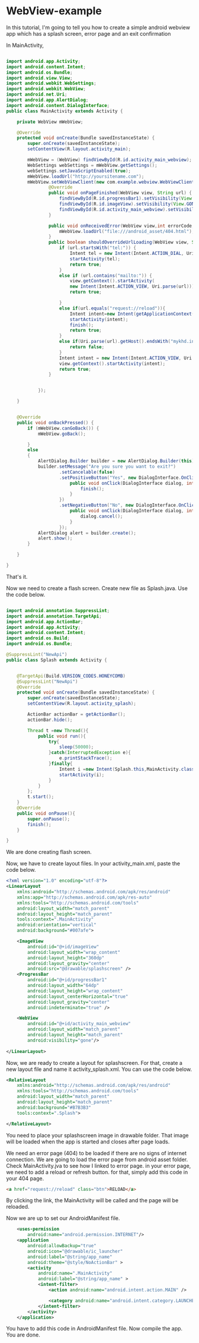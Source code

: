 # WebView-example

In this tutorial, I'm going to tell you how to create a simple android webview app which has a splash screen, error page and an exit confirmation

In MainActivity,

```java

import android.app.Activity;
import android.content.Intent;
import android.os.Bundle;
import android.view.View;
import android.webkit.WebSettings;
import android.webkit.WebView;
import android.net.Uri;
import android.app.AlertDialog;
import android.content.DialogInterface;
public class MainActivity extends Activity {

    private WebView mWebView;

    @Override
    protected void onCreate(Bundle savedInstanceState) {
        super.onCreate(savedInstanceState);
        setContentView(R.layout.activity_main);

        mWebView = (WebView) findViewById(R.id.activity_main_webview);
        WebSettings webSettings = mWebView.getSettings();
        webSettings.setJavaScriptEnabled(true);
        mWebView.loadUrl("http://yoursitename.com");
        mWebView.setWebViewClient(new com.example.webview.WebViewClient(){
				@Override
				public void onPageFinished(WebView view, String url) {
					findViewById(R.id.progressBar1).setVisibility(View.GONE);
					findViewById(R.id.imageView).setVisibility(View.GONE);
					findViewById(R.id.activity_main_webview).setVisibility(View.VISIBLE);
				}

				public void onReceivedError(WebView view,int errorCode, String description, String failingUrl){
					mWebView.loadUrl("file:///android_asset/404.html");
				}
				public boolean shouldOverrideUrlLoading(WebView view, String url) {
					if (url.startsWith("tel:")) {
						Intent tel = new Intent(Intent.ACTION_DIAL, Uri.parse(url));
						startActivity(tel);
						return true;
					}
					else if (url.contains("mailto:")) {
						view.getContext().startActivity(
						new Intent(Intent.ACTION_VIEW, Uri.parse(url)));
						return true;

					}
					else if(url.equals("request://reload")){
						Intent intent=new Intent(getApplicationContext(),MainActivity.class);
						startActivity(intent);
						finish();
						return true;
					}
					else if(Uri.parse(url).getHost().endsWith("mykhd.info")) {
						return false;
					}
					Intent intent = new Intent(Intent.ACTION_VIEW, Uri.parse(url));
					view.getContext().startActivity(intent);
					return true;
				}


			});

    }


	@Override
	public void onBackPressed() {
		if (mWebView.canGoBack()) {
			mWebView.goBack();

		}
		else
		{
			AlertDialog.Builder builder = new AlertDialog.Builder(this);
			builder.setMessage("Are you sure you want to exit?")
					.setCancelable(false)
					.setPositiveButton("Yes", new DialogInterface.OnClickListener() {
						public void onClick(DialogInterface dialog, int id) {
							finish();
						}
					})
					.setNegativeButton("No", new DialogInterface.OnClickListener() {
						public void onClick(DialogInterface dialog, int id) {
							dialog.cancel();
						}
					});
			AlertDialog alert = builder.create();
			alert.show();
		}

	}

}
```
That's it.




Now we need to create a flash screen. Create new file as Splash.java. Use the code below.

```java

import android.annotation.SuppressLint;
import android.annotation.TargetApi;
import android.app.ActionBar;
import android.app.Activity;
import android.content.Intent;
import android.os.Build;
import android.os.Bundle;

@SuppressLint("NewApi")
public class Splash extends Activity {


    @TargetApi(Build.VERSION_CODES.HONEYCOMB)
    @SuppressLint("NewApi")
    @Override
    protected void onCreate(Bundle savedInstanceState) {
        super.onCreate(savedInstanceState);
        setContentView(R.layout.activity_splash);

        ActionBar actionBar = getActionBar();
        actionBar.hide();

        Thread t =new Thread(){
            public void run(){
                try{
                    sleep(50000);
                }catch(InterruptedException e){
                    e.printStackTrace();
                }finally{
                    Intent i =new Intent(Splash.this,MainActivity.class);
                    startActivity(i);
                }
            }
        };
        t.start();
    }
    @Override
    public void onPause(){
        super.onPause();
        finish();
    }

}
```

We are done creating flash screen. 

Now, we have to create layout files. In your activity_main.xml, paste the code below.

```xml
<?xml version="1.0" encoding="utf-8"?>
<LinearLayout
	xmlns:android="http://schemas.android.com/apk/res/android"
	xmlns:app="http://schemas.android.com/apk/res-auto"
	xmlns:tools="http://schemas.android.com/tools"
	android:layout_width="match_parent"
	android:layout_height="match_parent"
	tools:context=".MainActivity"
	android:orientation="vertical"
	android:background="#007afe">

	<ImageView
		android:id="@+id/imageView"
		android:layout_width="wrap_content"
		android:layout_height="360dp"
		android:layout_gravity="center"
		android:src="@drawable/splashscreen" />
	<ProgressBar
		android:id="@+id/progressBar1"
		android:layout_width="64dp"
		android:layout_height="wrap_content"
		android:layout_centerHorizontal="true"
		android:layout_gravity="center"
		android:indeterminate="true" />

	<WebView
		android:id="@+id/activity_main_webview"
		android:layout_width="match_parent"
		android:layout_height="match_parent"
		android:visibility="gone"/>
    
</LinearLayout>

```


Now, we are ready to create a layout for splashscreen. For that, create a new layout file and name it activity_splash.xml. You can use the code below.
```xml
<RelativeLayout
	xmlns:android="http://schemas.android.com/apk/res/android"
	xmlns:tools="http://schemas.android.com/tools"
	android:layout_width="match_parent"
	android:layout_height="match_parent"
	android:background="#B7B3B3"
	tools:context=".Splash">

</RelativeLayout>
```
You need to place your splashscreen image in drawable folder. That image will be loaded when the app is started and closes after page loads.




We need an error page (404) to be loaded if there are no signs of internet connection. We are going to load the error page from android asset folder. Check MainActivity.jva to see how I linked to error page. in your error page, we need to add a reload or refresh button. for that, simply add this code in your 404 page.
```html
<a href="request://reload" class="btn">RELOAD</a>
```
By clicking the link, the MainActivity will be called and the page will be reloaded.




Now we are up to set our AndroidManifest file.

```xml
	<uses-permission
		android:name="android.permission.INTERNET"/>
    <application
        android:allowBackup="true"
        android:icon="@drawable/ic_launcher"
        android:label="@string/app_name"
        android:theme="@style/NoActionBar" >
        <activity
            android:name=".MainActivity"
            android:label="@string/app_name" >
            <intent-filter>
                <action android:name="android.intent.action.MAIN" />

                <category android:name="android.intent.category.LAUNCHER" />
            </intent-filter>
        </activity>
    </application>
```
You have to add this code in AndroidManifest file. Now compile the app. You are done.


